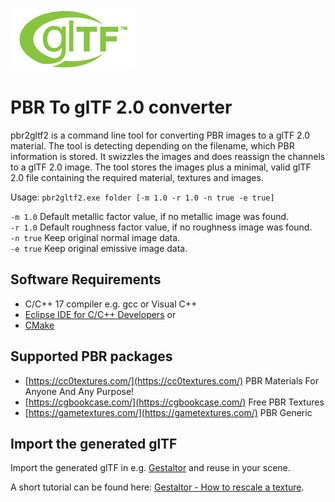 [![](glTF.png)](https://github.com/KhronosGroup/glTF/tree/master/specification/2.0)

# PBR To glTF 2.0 converter

pbr2gltf2 is a command line tool for converting PBR images to a glTF 2.0 material. The tool is detecting depending on the filename, which PBR information is stored. It swizzles the images and does reassign the channels to a glTF 2.0 image. The tool stores the images plus a minimal, valid glTF 2.0 file containing the required material, textures and images.  

Usage: `pbr2gltf2.exe folder [-m 1.0 -r 1.0 -n true -e true]`

`-m 1.0` Default metallic factor value, if no metallic image was found.  
`-r 1.0` Default roughness factor value, if no roughness image was found.  
`-n true` Keep original normal image data.  
`-e true` Keep original emissive image data.  


## Software Requirements

* C/C++ 17 compiler e.g. gcc or Visual C++
* [Eclipse IDE for C/C++ Developers](https://www.eclipse.org/downloads/packages/release/2021-03/r/eclipse-ide-cc-developers) or  
* [CMake](https://cmake.org/)  


## Supported PBR packages

* [https://cc0textures.com/](https://cc0textures.com/) PBR Materials For Anyone And Any Purpose!
* [https://cgbookcase.com/](https://cgbookcase.com/) Free PBR Textures
* [https://gametextures.com/](https://gametextures.com/) PBR Generic


## Import the generated glTF

Import the generated glTF in e.g. [Gestaltor](https://gestaltor.io/) and reuse in your scene.  

A short tutorial can be found here: [Gestaltor - How to rescale a texture](https://docs.gestaltor.io/#rescale-a-texture).  

